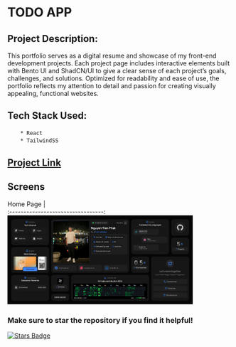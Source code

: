 # TODO APP

## Project Description:
This portfolio serves as a digital resume and showcase of my front-end development projects. Each project page includes interactive elements built with Bento UI and ShadCN/UI to give a clear sense of each project’s goals, challenges, and solutions. Optimized for readability and ease of use, the portfolio reflects my attention to detail and passion for creating visually appealing, functional websites.
## Tech Stack Used:
```bash
    * React
    * TailwindSS
```

## [Project Link]([portfolio-one-wheat-99.vercel.app](portfolio-one-wheat-99.vercel.app))

## Screens
Home Page                   |                  
:---------------------------------:  
<img src="./src/assets/preview/HomePage.png" height="200">
### Make sure to star the repository if you find it helpful!
<a href="https://github.com/Quynh-Linh-IT/To-Do-Note-Application-Website/stargazers"><img src="https://img.shields.io/github/stars/PhatJack/portfolio?color=yellow" alt="Stars Badge"/></a>